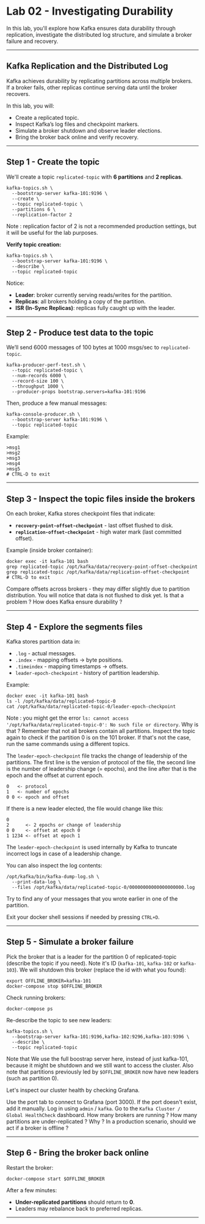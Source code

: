 # Lab 02 - Investigating Durability

In this lab, you'll explore how Kafka ensures data durability through replication, investigate the distributed log structure, and simulate a broker failure and recovery.

---

## Kafka Replication and the Distributed Log

Kafka achieves durability by replicating partitions across multiple brokers.  
If a broker fails, other replicas continue serving data until the broker recovers.

In this lab, you will:

- Create a replicated topic.
- Inspect Kafka’s log files and checkpoint markers.
- Simulate a broker shutdown and observe leader elections.
- Bring the broker back online and verify recovery.

---

## Step 1 - Create the topic

We'll create a topic `replicated-topic` with **6 partitions** and **2 replicas**.

```shell
kafka-topics.sh \
  --bootstrap-server kafka-101:9196 \
  --create \
  --topic replicated-topic \
  --partitions 6 \
  --replication-factor 2
````

Note : replication factor of 2 is not a recommended production settings, but it will be useful for the lab purposes.

**Verify topic creation:**

```shell
kafka-topics.sh \
  --bootstrap-server kafka-101:9196 \
  --describe \
  --topic replicated-topic
```

Notice:

* **Leader**: broker currently serving reads/writes for the partition.
* **Replicas**: all brokers holding a copy of the partition.
* **ISR (In-Sync Replicas)**: replicas fully caught up with the leader.

---

## Step 2 - Produce test data to the topic

We’ll send 6000 messages of 100 bytes at 1000 msgs/sec to `replicated-topic`.

```shell
kafka-producer-perf-test.sh \
  --topic replicated-topic \
  --num-records 6000 \
  --record-size 100 \
  --throughput 1000 \
  --producer-props bootstrap.servers=kafka-101:9196
```

Then, produce a few manual messages:

```shell
kafka-console-producer.sh \
  --bootstrap-server kafka-101:9196 \
  --topic replicated-topic
```

Example:

```
>msg1
>msg2
>msg3
>msg4
>msg5
# CTRL-D to exit
```

---

## Step 3 - Inspect the topic files inside the brokers

On each broker, Kafka stores checkpoint files that indicate:

* **`recovery-point-offset-checkpoint`** - last offset flushed to disk.
* **`replication-offset-checkpoint`** - high water mark (last committed offset).

Example (inside broker container):

```shell
docker exec -it kafka-101 bash
grep replicated-topic /opt/kafka/data/recovery-point-offset-checkpoint
grep replicated-topic /opt/kafka/data/replication-offset-checkpoint
# CTRL-D to exit
```

Compare offsets across brokers - they may differ slightly due to partition distribution.
You will notice that data is not flushed to disk yet. Is that a problem ? How does Kafka ensure durability ?

---

## Step 4 - Explore the segments files

Kafka stores partition data in:

* `.log` - actual messages.
* `.index` - mapping offsets → byte positions.
* `.timeindex` - mapping timestamps → offsets.
* `leader-epoch-checkpoint` - history of partition leadership.

Example:

```shell
docker exec -it kafka-101 bash
ls -l /opt/kafka/data/replicated-topic-0
cat /opt/kafka/data/replicated-topic-0/leader-epoch-checkpoint
```

Note : you might get the error `ls: cannot access '/opt/kafka/data/replicated-topic-0': No such file or directory`. Why is that ?
Remember that not all brokers contain all partitions.
Inspect the topic again to check if the partition 0 is on the 101 broker.
If that's not the case, run the same commands using a different topics.

The `leader-epoch-checkpoint` file tracks the change of leadership of the partitions.
The first line is the version of protocol of the file, the second line is the number of leadership change (= epochs), and the line after that is the epoch and the offset at current epoch.

```text
0   <- protocol
1   <- number of epochs
0 0 <- epoch and offset
```

If there is a new leader elected, the file would change like this:

```text
0 
2      <- 2 epochs or change of leadership
0 0    <- offset at epoch 0
1 1234 <- offset at epoch 1
```

The `leader-epoch-checkpoint` is used internally by Kafka to truncate incorrect logs in case of a leadership change.

You can also inspect the log contents:

```shell
/opt/kafka/bin/kafka-dump-log.sh \
  --print-data-log \
  --files /opt/kafka/data/replicated-topic-0/00000000000000000000.log
```

Try to find any of your messages that you wrote earlier in one of the partition.

Exit your docker shell sessions if needed by pressing `CTRL+D`.

---

## Step 5 - Simulate a broker failure

Pick the broker that is a leader for the partition 0 of replicated-topic (describe the topic if you need). Note it's ID (`kafka-101`, `kafka-102` or `kafka-103`). We will shutdown this broker (replace the id with what you found):

```shell
export OFFLINE_BROKER=kafka-101
docker-compose stop $OFFLINE_BROKER
```

Check running brokers:

```shell
docker-compose ps
```

Re-describe the topic to see new leaders:

```shell
kafka-topics.sh \
  --bootstrap-server kafka-101:9196,kafka-102:9296,kafka-103:9396 \
  --describe \
  --topic replicated-topic
```

Note that We use the full boostrap server here, instead of just kafka-101, because it might be shutdown and we still want to access the cluster.
Also note that partitions previously led by `$OFFLINE_BROKER` now have new leaders (such as partition 0).

Let's inspect our cluster health by checking Grafana.

Use the port tab to connect to Grafana (port 3000). If the port doesn't exist, add it manually.
Log in using `admin` / `kafka`.
Go to the `Kafka Cluster / Global HealthCheck` dashboard. 
How many brokers are running ? How many partitions are under-replicated ? Why ?
In a production scenario, should we act if a broker is offline ?

---

## Step 6 - Bring the broker back online

Restart the broker:

```shell
docker-compose start $OFFLINE_BROKER
```

After a few minutes:

* **Under-replicated partitions** should return to **0**.
* Leaders may rebalance back to preferred replicas.

---